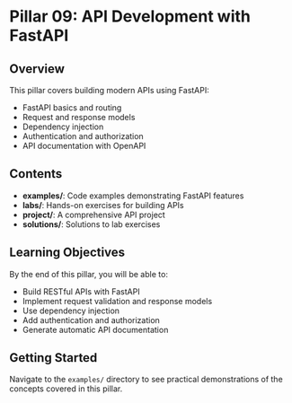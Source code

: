 # Pillar 09: API Development with FastAPI

## Overview

This pillar covers building modern APIs using FastAPI:
- FastAPI basics and routing
- Request and response models
- Dependency injection
- Authentication and authorization
- API documentation with OpenAPI

## Contents

- **examples/**: Code examples demonstrating FastAPI features
- **labs/**: Hands-on exercises for building APIs
- **project/**: A comprehensive API project
- **solutions/**: Solutions to lab exercises

## Learning Objectives

By the end of this pillar, you will be able to:
- Build RESTful APIs with FastAPI
- Implement request validation and response models
- Use dependency injection
- Add authentication and authorization
- Generate automatic API documentation

## Getting Started

Navigate to the `examples/` directory to see practical demonstrations of the concepts covered in this pillar.
